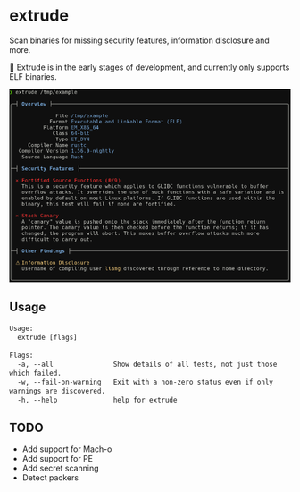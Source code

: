 # extrude

Scan binaries for missing security features, information disclosure and more.

:construction: Extrude is in the early stages of development, and currently only supports ELF binaries.

![Screenshot](screenshot.png)

## Usage

```
Usage:
  extrude [flags]

Flags:
  -a, --all               Show details of all tests, not just those which failed.
  -w, --fail-on-warning   Exit with a non-zero status even if only warnings are discovered.
  -h, --help              help for extrude

```

## TODO

- Add support for Mach-o
- Add support for PE
- Add secret scanning
- Detect packers

